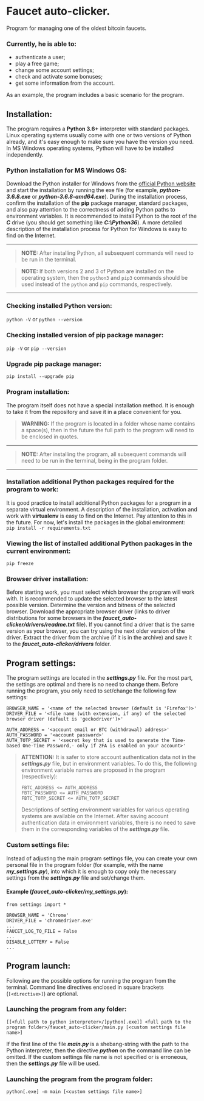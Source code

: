 # Faucet auto-clicker.

Program for managing one of the oldest bitcoin faucets.

### Currently, he is able to:
* authenticate a user;
* play a free game;
* change some account settings;
* check and activate some bonuses;
* get some information from the account.

As an example, the program includes a basic scenario for the program.

## Installation:
The program requires a **Python 3.6+** interpreter with standard packages. Linux operating systems usually come with one
or two versions of Python already, and it's easy enough to make sure you have the version you need. In MS Windows
operating systems, Python will have to be installed independently.

### Python installation for MS Windows OS:
Download the Python installer for Windows from the
[official Python website](https://www.python.org/downloads/windows/ "Download page Python for MS Windows") and start the
installation by running the exe file (for example, _**python-3.6.8.exe**_ or _**python-3.6.8-amd64.exe**_). During the
installation process, confirm the installation of the **pip** package manager, standard packages, and also pay attention
to the correctness of adding Python paths to environment variables. It is recommended to install Python to the root of
the _**C**_ drive (you should get something like _**C:\Python36**_). A more detailed description of the installation
process for Python for Windows is easy to find on the Internet.

---
>**NOTE:** After installing Python, all subsequent commands will need to be run in the terminal.

>**NOTE:** If both versions 2 and 3 of Python are installed on the operating system, then the `python3` and `pip3`
> commands should be used instead of the `python` and `pip` commands, respectively.
---

### Checking installed Python version:
`python -V` or `python --version`

### Checking installed version of pip package manager:
`pip -V` or `pip --version`

### Upgrade pip package manager:
`pip install --upgrade pip`

### Program installation:
The program itself does not have a special installation method.
It is enough to take it from the repository and save it in a place convenient for you.
>**WARNING:** If the program is located in a folder whose name contains a space(s), then in the future the full path to
> the program will need to be enclosed in quotes.

---
>**NOTE:** After installing the program, all subsequent commands will need to be run in the terminal, being in the
> program folder.
---

### Installation additional Python packages required for the program to work:
It is good practice to install additional Python packages for a program in a separate virtual environment. A description
of the installation, activation and work with **virtualenv** is easy to find on the Internet. Pay attention to this in
the future. For now, let's install the packages in the global environment:  
`pip install -r requirements.txt`

### Viewing the list of installed additional Python packages in the current environment:
`pip freeze`

### Browser driver installation:
Before starting work, you must select which browser the program will work with. It is recommended to update the selected
browser to the latest possible version. Determine the version and bitness of the selected browser. Download the
appropriate browser driver (links to driver distributions for some browsers in the
_**faucet_auto-clicker/drivers/readme.txt**_ file). If you cannot find a driver that is the same version as your
browser, you can try using the next older version of the driver. Extract the driver from the archive (if it is in the
archive) and save it to the _**faucet_auto-clicker/drivers**_ folder.

## Program settings:
The program settings are located in the _**settings.py**_ file. For the most part, the settings are optimal and there is
no need to change them. Before running the program, you only need to set/change the following few settings:

    BROWSER_NAME = '<name of the selected browser (default is 'Firefox')>'
    DRIVER_FILE = '<file name (with extension, if any) of the selected browser driver (default is 'geckodriver')>'
    
    AUTH_ADDRESS = '<account email or BTC (withdrawal) address>'
    AUTH_PASSWORD = '<account password>'
    AUTH_TOTP_SECRET = '<secret key that is used to generate the Time-based One-Time Password,- only if 2FA is enabled on your account>'

>**ATTENTION:** It is safer to store account authentication data not in the _**settings.py**_ file, but in
> environment variables. To do this, the following environment variable names are proposed in the program
> (respectively):
> 
>     FBTC_ADDRESS <= AUTH_ADDRESS
>     FBTC_PASSWORD <= AUTH_PASSWORD
>     FBTC_TOTP_SECRET <= AUTH_TOTP_SECRET
> Descriptions of setting environment variables for various operating systems are available on the Internet. After
> saving account authentication data in environment variables, there is no need to save them in the corresponding
> variables of the _**settings.py**_ file.

### Custom settings file:
Instead of adjusting the main program settings file, you can create your own personal file in the program folder (for
example, with the name _**my_settings.py**_), into which it is enough to copy only the necessary settings from the
_**settings.py**_ file and set/change them.

#### Example (_faucet_auto-clicker/my_settings.py_):

    from settings import *

    BROWSER_NAME = 'Chrome'
    DRIVER_FILE = 'chromedriver.exe'
    ...
    FAUCET_LOG_TO_FILE = False
    ...
    DISABLE_LOTTERY = False
    ...

## Program launch:
Following are the possible options for running the program from the terminal. Command line directives enclosed in square
brackets (`[<directive>]`) are optional.

### Launching the program from any folder:
`[[<full path to python interpreter>/]python[.exe]] <full path to the program folder>/faucet_auto-clicker/main.py
[<custom settings file name>]`

If the first line of the file _**main.py**_ is a shebang-string with the path to the Python interpreter,
then the directive _**python**_ on the command line can be omitted. If the custom settings file name is not specified or
is erroneous, then the _**settings.py**_ file will be used.

### Launching the program from the program folder:
`python[.exe] -m main [<custom settings file name>]`
